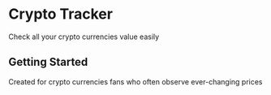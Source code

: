 # Crypto Tracker

Check all your crypto currencies value easily

## Getting Started

Created for crypto currencies fans who often observe ever-changing prices 
